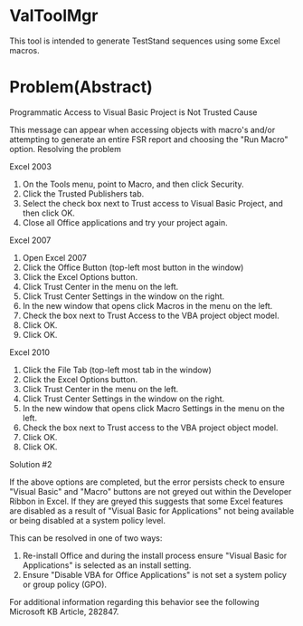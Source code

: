 ValToolMgr
==========
This tool is intended to generate TestStand sequences using some Excel macros.

Problem(Abstract)
====

Programmatic Access to Visual Basic Project is Not Trusted
Cause

This message can appear when accessing objects with macro's and/or attempting to generate an entire FSR report and choosing the "Run Macro" option.
Resolving the problem

Excel 2003

1. On the Tools menu, point to Macro, and then click Security.
2. Click the Trusted Publishers tab.
3. Select the check box next to Trust access to Visual Basic Project, and then click OK.
4. Close all Office applications and try your project again.

Excel 2007

1. Open Excel 2007
2. Click the Office Button (top-left most button in the window)
3. Click the Excel Options button.
4. Click Trust Center in the menu on the left.
5. Click Trust Center Settings in the window on the right.
6. In the new window that opens click Macros in the menu on the left.
7. Check the box next to Trust Access to the VBA project object model.
8. Click OK.
9. Click OK.

Excel 2010

1. Click the File Tab (top-left most tab in the window)
2. Click the Excel Options button.
3. Click Trust Center in the menu on the left.
4. Click Trust Center Settings in the window on the right.
5. In the new window that opens click Macro Settings in the menu on the left.
6. Check the box next to Trust access to the VBA project object model.
7. Click OK.
8. Click OK.

Solution #2

If the above options are completed, but the error persists check to ensure "Visual Basic" and "Macro" buttons are not greyed out within the Developer Ribbon in Excel. If they are greyed this suggests that some Excel features are disabled as a result of "Visual Basic for Applications" not being available or being disabled at a system policy level.

This can be resolved in one of two ways:

1. Re-install Office and during the install process ensure "Visual Basic for Applications" is selected as an install setting.
2. Ensure "Disable VBA for Office Applications" is not set a system policy or group policy (GPO).

For additional information regarding this behavior see the following Microsoft KB Article, 282847.